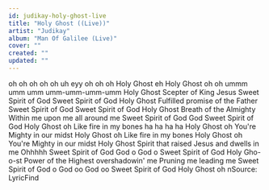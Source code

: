 ```yaml
---
id: judikay-holy-ghost-live
title: "Holy Ghost ((Live))"
artist: "Judikay"
album: "Man Of Galilee (Live)"
cover: ""
created: ""
updated: ""
---
```


oh oh oh oh oh uh eyy oh oh oh
Holy Ghost eh Holy Ghost oh oh ummm umm umm umm-umm-umm-umm
Holy Ghost
Scepter of King Jesus
Sweet Spirit of God
Sweet Spirit of God
Holy Ghost
Fulfilled promise of the Father
Sweet Spirit of God
Sweet Spirit of God
Holy Ghost
Breath of the Almighty
Within me upon me all around me
Sweet Spirit of God God
Sweet Spirit of God
Holy Ghost oh
Like fire in my bones ha ha ha ha
Holy Ghost oh
You're Mighty in our midst
Holy Ghost oh
Like fire in my bones
Holy Ghost oh
You're Mighty in our midst
Holy Ghost
Spirit that raised Jesus and dwells in me
Ohhhhh
Sweet Spirit of God God o God o
Sweet Spirit of God
Holy Gho-o-st
Power of the Highest overshadowin' me
Pruning me leading me
Sweet Spirit of God o God oo God oo
Sweet Spirit of God
Holy Ghost oh nSource: LyricFind